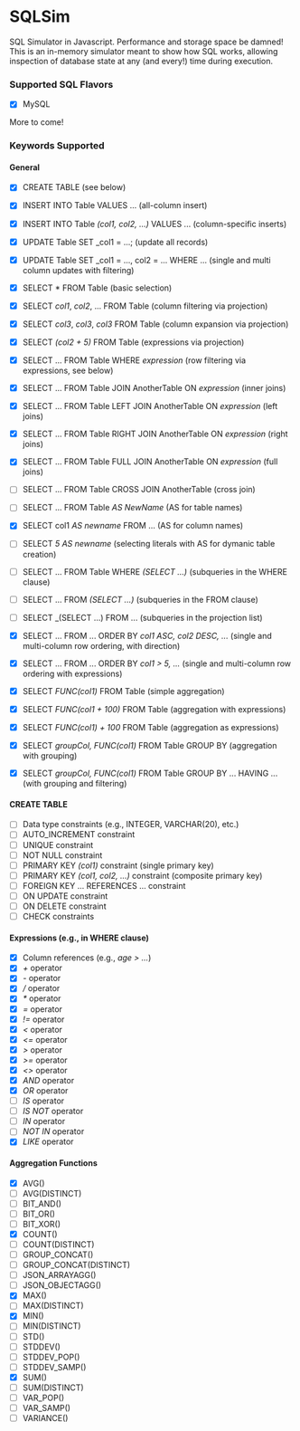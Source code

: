 # SQLSim

SQL Simulator in Javascript. Performance and storage space be damned! This is an in-memory simulator meant to show how SQL works, allowing inspection of database state at any (and every!) time during execution. 

### Supported SQL Flavors 

- [x] MySQL

More to come! 

### Keywords Supported 

#### General

- [x] CREATE TABLE (see below)
- [x] INSERT INTO Table VALUES ... (all-column insert)
- [x] INSERT INTO Table _(col1, col2, ...)_ VALUES ... (column-specific inserts)
- [x] UPDATE Table SET _col1 = ...; (update all records)
- [x] UPDATE Table SET _col1 = ..., col2 = ... WHERE ... (single and multi column updates with filtering)
- [x] SELECT * FROM Table (basic selection)
- [x] SELECT _col1_, _col2_, ... FROM Table (column filtering via projection)
- [x] SELECT _col3_, _col3_, _col3_ FROM Table (column expansion via projection)
- [x] SELECT _(col2 + 5)_ FROM Table (expressions via projection)
- [x] SELECT ... FROM Table WHERE _expression_ (row filtering via expressions, see below)
- [x] SELECT ... FROM Table JOIN AnotherTable ON _expression_ (inner joins)
- [x] SELECT ... FROM Table LEFT JOIN AnotherTable ON _expression_ (left joins)
- [x] SELECT ... FROM Table RIGHT JOIN AnotherTable ON _expression_ (right joins)
- [x] SELECT ... FROM Table FULL JOIN AnotherTable ON _expression_ (full joins)
- [ ] SELECT ... FROM Table CROSS JOIN AnotherTable (cross join)
- [ ] SELECT ... FROM Table _AS NewName_ (AS for table names)
- [x] SELECT col1 _AS newname_ FROM ... (AS for column names)
- [ ] SELECT _5 AS newname_ (selecting literals with AS for dymanic table creation)
- [ ] SELECT ... FROM Table WHERE _(SELECT ...)_ (subqueries in the WHERE clause)
- [ ] SELECT ... FROM _(SELECT ...)_ (subqueries in the FROM clause)
- [ ] SELECT _(SELECT ...) FROM ... (subqueries in the projection list)
- [x] SELECT ... FROM ... ORDER BY _col1 ASC, col2 DESC, ..._ (single and multi-column row ordering, with direction)
- [x] SELECT ... FROM ... ORDER BY _col1 > 5, ..._ (single and multi-column row ordering with expressions)
- [x] SELECT _FUNC(col1)_ FROM Table (simple aggregation)
- [x] SELECT _FUNC(col1 + 100)_ FROM Table (aggregation with expressions)
- [x] SELECT _FUNC(col1) + 100_ FROM Table (aggregation as expressions)
- [x] SELECT _groupCol, FUNC(col1)_ FROM Table GROUP BY (aggregation with grouping)
- [x] SELECT _groupCol, FUNC(col1)_ FROM Table GROUP BY ... HAVING ... (with grouping and filtering) 
 

#### CREATE TABLE 

- [ ] Data type constraints (e.g., INTEGER, VARCHAR(20), etc.)
- [ ] AUTO_INCREMENT constraint
- [ ] UNIQUE constraint
- [ ] NOT NULL constraint
- [ ] PRIMARY KEY _(col1)_ constraint (single primary key)
- [ ] PRIMARY KEY _(col1, col2, ...)_ constraint (composite primary key)
- [ ] FOREIGN KEY ... REFERENCES ... constraint
- [ ] ON UPDATE constraint
- [ ] ON DELETE constraint
- [ ] CHECK constraints

#### Expressions (e.g., in WHERE clause)

- [x] Column references (e.g., _age > ..._)
- [x] _+_ operator
- [x] _-_ operator
- [x] _/_ operator
- [x] _*_ operator
- [x] _=_ operator
- [x] _!=_ operator
- [x] _<_ operator
- [x] _<=_ operator
- [x] _>_ operator
- [x] _>=_ operator
- [x] _<>_ operator
- [x] _AND_ operator
- [x] _OR_ operator
- [ ] _IS_ operator
- [ ] _IS NOT_ operator
- [ ] _IN_ operator
- [ ] _NOT IN_ operator
- [x] _LIKE_ operator

#### Aggregation Functions 

- [x] AVG()
- [ ] AVG(DISTINCT)
- [ ] BIT_AND()
- [ ] BIT_OR() 
- [ ] BIT_XOR()
- [x] COUNT()
- [ ] COUNT(DISTINCT)
- [ ] GROUP_CONCAT()
- [ ] GROUP_CONCAT(DISTINCT)
- [ ] JSON_ARRAYAGG() 
- [ ] JSON_OBJECTAGG()
- [x] MAX()
- [ ] MAX(DISTINCT)
- [x] MIN()
- [ ] MIN(DISTINCT)
- [ ] STD()
- [ ] STDDEV()
- [ ] STDDEV_POP()
- [ ] STDDEV_SAMP()
- [x] SUM()
- [ ] SUM(DISTINCT)
- [ ] VAR_POP()
- [ ] VAR_SAMP()
- [ ] VARIANCE()